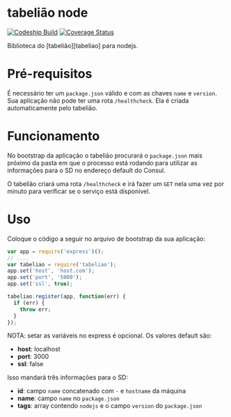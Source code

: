 # tabelião node

[![Codeship Build][ci-url-badge-master]][ci-url]
[![Coverage Status][coverage-url-badge-master]][coverage-url]

Biblioteca do [tabelião][tabeliao] para nodejs.

# Pré-requisitos

É necessário ter um `package.json` válido e com as chaves `name` e `version`.
Sua aplicação não pode ter uma rota `/healthcheck`. Ela é criada automaticamente pelo tabelião.

# Funcionamento

No bootstrap da aplicação o tabelião procurará o `package.json` mais próximo da pasta em que o processo está rodando para utilizar as informações para o SD no endereço default do Consul.

O tabelião criará uma rota `/healthcheck` e irá fazer um `GET` nela uma vez por minuto para verificar se o serviço está disponível.

# Uso

Coloque o código a seguir no arquivo de bootstrap da sua aplicação:

```javascript
var app = require('express')();
// ....
var tabeliao = require('tabeliao');
app.set('host', 'host.com');
app.set('port', '5000');
app.set('ssl', true);

tabeliao.register(app, function(err) {
  if (err) {
    throw err;
  }
});
```

NOTA: setar as variáveis no express é opcional.
Os valores default são:

- **host**: localhost
- **port**: 3000
- **ssl**: false

Isso mandará três informações para o SD:

- **id**: campo `name` concatenado com `-` e `hostname` da máquina
- **name**: campo `name` no `package.json`
- **tags**: array contendo `nodejs` e o campo `version` do `package.json`

[ci-url]: https://codeship.com/projects/161445
[ci-url-badge-master]: https://codeship.com/projects/641f9b50-245d-0134-f619-3a36b972b11f/status?branch=master
[coverage-url]: https://coveralls.io/bitbucket/stonepayments/tabeliao-node
[coverage-url-badge-master]: https://coveralls.io/repos/bitbucket/stonepayments/tabeliao-node/badge.svg?branch=master&t=zxE2x8
